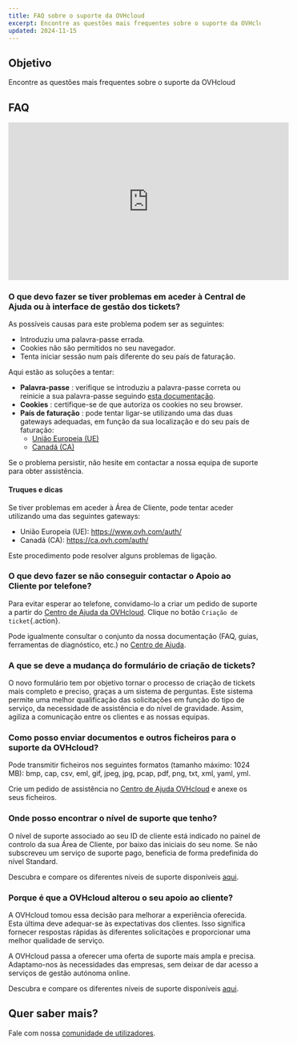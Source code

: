```yaml
---
title: FAQ sobre o suporte da OVHcloud
excerpt: Encontre as questões mais frequentes sobre o suporte da OVHcloud
updated: 2024-11-15
---
```


## Objetivo

Encontre as questões mais frequentes sobre o suporte da OVHcloud

<a name="sso"></a>

## FAQ

<iframe class="video" width="560" height="315" src="https://www.youtube-nocookie.com/embed/44q3cfQM-YI?si=JemH0lvLPWFuFGWZ" title="YouTube video player" frameborder="0" allow="accelerometer; autoplay; clipboard-write; encrypted-media; gyroscope; picture-in-picture; web-share" referrerpolicy="strict-origin-when-cross-origin" allowfullscreen></iframe>

### O que devo fazer se tiver problemas em aceder à Central de Ajuda ou à interface de gestão dos tickets?

As possíveis causas para este problema podem ser as seguintes:

- Introduziu uma palavra-passe errada.
- Cookies não são permitidos no seu navegador.
- Tenta iniciar sessão num país diferente do seu país de faturação.

Aqui estão as soluções a tentar:

- **Palavra-passe** : verifique se introduziu a palavra-passe correta ou reinicie a sua palavra-passe seguindo [esta documentação](/pages/account_and_service_management/account_information/manage-ovh-password#lost-password).
- **Cookies** : certifique-se de que autoriza os cookies no seu browser.
- **País de faturação** : pode tentar ligar-se utilizando uma das duas gateways adequadas, em função da sua localização e do seu país de faturação:
    - [União Europeia (UE)](https://help.ovhcloud.com/login_with_sso.do?glide_sso_id=5e9c81e66886e8901e111f908472f1e2)
    - [Canadá (CA)](http://help.ovhcloud.com/login_with_sso.do?glide_sso_id=e6292c24e02bb050476bf14567ec5ef1)

Se o problema persistir, não hesite em contactar a nossa equipa de suporte para obter assistência.

#### Truques e dicas

Se tiver problemas em aceder à Área de Cliente, pode tentar aceder utilizando uma das seguintes gateways:

- União Europeia (UE): <https://www.ovh.com/auth/>
- Canadá (CA): <https://ca.ovh.com/auth/>

Este procedimento pode resolver alguns problemas de ligação.

### O que devo fazer se não conseguir contactar o Apoio ao Cliente por telefone?

Para evitar esperar ao telefone, convidamo-lo a criar um pedido de suporte a partir do [Centro de Ajuda da OVHcloud](https://help.ovhcloud.com/csm?id=csm_get_help). Clique no botão `Criação de ticket`{.action}.

Pode igualmente consultar o conjunto da nossa documentação (FAQ, guias, ferramentas de diagnóstico, etc.) no [Centro de Ajuda](https://help.ovhcloud.com/csm/pt-documentation?id=kb_home).

### A que se deve a mudança do formulário de criação de tickets?

O novo formulário tem por objetivo tornar o processo de criação de tickets mais completo e preciso, graças a um sistema de perguntas. Este sistema permite uma melhor qualificação das solicitações em função do tipo de serviço, da necessidade de assistência e do nível de gravidade. Assim, agiliza a comunicação entre os clientes e as nossas equipas.

### Como posso enviar documentos e outros ficheiros para o suporte da OVHcloud?

Pode transmitir ficheiros nos seguintes formatos (tamanho máximo: 1024 MB): bmp, cap, csv, eml, gif, jpeg, jpg, pcap, pdf, png, txt, xml, yaml, yml.

Crie um pedido de assistência no [Centro de Ajuda OVHcloud](https://help.ovhcloud.com/csm?id=csm_get_help) e anexe os seus ficheiros.

### Onde posso encontrar o nível de suporte que tenho?

O nível de suporte associado ao seu ID de cliente está indicado no painel de controlo da sua Área de Cliente, por baixo das iniciais do seu nome. Se não subscreveu um serviço de suporte pago, beneficia de forma predefinida do nível Standard.

Descubra e compare os diferentes níveis de suporte disponíveis [aqui](/links/support).

### Porque é que a OVHcloud alterou o seu apoio ao cliente?

A OVHcloud tomou essa decisão para melhorar a experiência oferecida. Esta última deve adequar-se às expectativas dos clientes. Isso significa fornecer respostas rápidas às diferentes solicitações e proporcionar uma melhor qualidade de serviço.

A OVHcloud passa a oferecer uma oferta de suporte mais ampla e precisa. Adaptamo-nos às necessidades das empresas, sem deixar de dar acesso a serviços de gestão autónoma online.

Descubra e compare os diferentes níveis de suporte disponíveis [aqui](/links/support).

## Quer saber mais?

Fale com nossa [comunidade de utilizadores](/links/community).